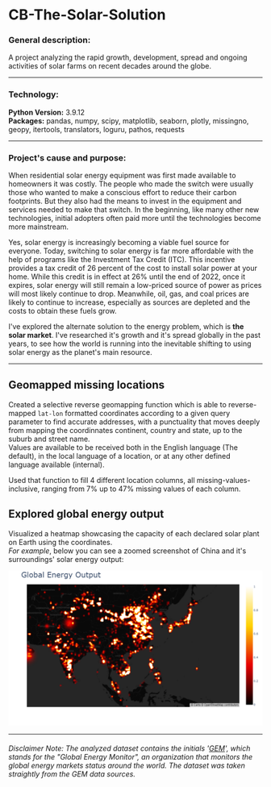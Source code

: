 # CB-The-Solar-Solution
### **General description:**
A project analyzing the rapid growth, development, spread and ongoing activities of solar farms on recent decades around the globe.

---

### Technology:
**Python Version:** 3.9.12 <br>
**Packages:** pandas, numpy, scipy, matplotlib, seaborn, plotly, missingno, geopy, itertools, translators, loguru, pathos, requests

---
### **Project's cause and purpose:**
When residential solar energy equipment was first made available to homeowners it was costly. The people who made the switch were usually those who wanted to make a conscious effort to reduce their carbon footprints. But they also had the means to invest in the equipment and services needed to make that switch. In the beginning, like many other new technologies, initial adopters often paid more until the technologies become more mainstream.

Yes, solar energy is increasingly becoming a viable fuel source for everyone. Today, switching to solar energy is far more affordable with the help of programs like the Investment Tax Credit (ITC). This incentive provides a tax credit of 26 percent of the cost to install solar power at your home. While this credit is in effect at 26% until the end of 2022, once it expires, solar energy will still remain a low-priced source of power as prices will most likely continue to drop. Meanwhile, oil, gas, and coal prices are likely to continue to increase, especially as sources are depleted and the costs to obtain these fuels grow.

I've explored the alternate solution to the energy problem, which is **the solar market**. I've researched it's growth and it's spread globally in the past years, to see how the world is running into the inevitable shifting to using solar energy as the planet's main resource.

---
## Geomapped missing locations

Created a selective reverse geomapping function which is able to reverse-mapped `lat-lon` formatted coordinates according to a given query parameter to find accurate addresses, with a punctuality that moves deeply from mapping the coordinnates continent, country and state, up to the suburb and street name. <br>
Values are available to be received both in the English language (The default), in the local language of a location, or at any other defined language available (internal). <br>

Used that function to fill 4 different location columns, all missing-values-inclusive, ranging from 7% up to 47% missing values of each column. 

## Explored global energy output

Visualized a heatmap showcasing the capacity of each declared solar plant on Earth using the coordinates. <br>
*For example*, below you can see a zoomed screenshot of China and it's surroundings' solar energy output:

![A zoomed look of china](https://github.com/liorleiba/CB-The-Solar-Solution/blob/solar-patch-2/images/China%20Scrnshot.png)

---

###### *Disclaimer Note: The analyzed dataset contains the initials '[GEM](#https://globalenergymonitor.org/)', which stands for the "Global Energy Monitor", an organization that monitors the global energy markets status around the world. The dataset was taken straightly from the GEM data sources.*
